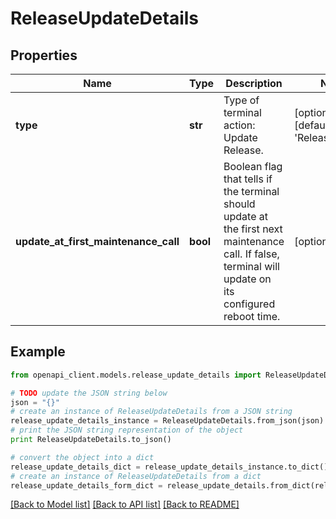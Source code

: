 # ReleaseUpdateDetails


## Properties
Name | Type | Description | Notes
------------ | ------------- | ------------- | -------------
**type** | **str** | Type of terminal action: Update Release. | [optional] [default to 'ReleaseUpdate']
**update_at_first_maintenance_call** | **bool** | Boolean flag that tells if the terminal should update at the first next maintenance call. If false, terminal will update on its configured reboot time. | [optional] 

## Example

```python
from openapi_client.models.release_update_details import ReleaseUpdateDetails

# TODO update the JSON string below
json = "{}"
# create an instance of ReleaseUpdateDetails from a JSON string
release_update_details_instance = ReleaseUpdateDetails.from_json(json)
# print the JSON string representation of the object
print ReleaseUpdateDetails.to_json()

# convert the object into a dict
release_update_details_dict = release_update_details_instance.to_dict()
# create an instance of ReleaseUpdateDetails from a dict
release_update_details_form_dict = release_update_details.from_dict(release_update_details_dict)
```
[[Back to Model list]](../README.md#documentation-for-models) [[Back to API list]](../README.md#documentation-for-api-endpoints) [[Back to README]](../README.md)


